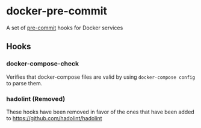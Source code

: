 # docker-pre-commit

A set of [pre-commit](http://pre-commit.com) hooks for Docker services

## Hooks

### docker-compose-check
Verifies that docker-compose files are valid by using `docker-compose config` to parse them.

### hadolint (Removed)
These hooks have been removed in favor of the ones that have been added to https://github.com/hadolint/hadolint
